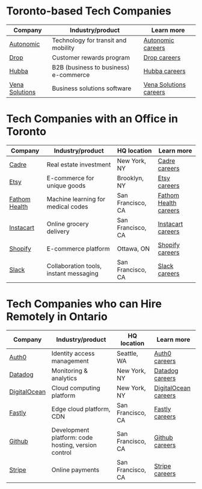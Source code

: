 # Toronto-based Tech Companies

| Company | Industry/product | Learn more |
|---------|------------------|------------|
|[Autonomic](https://autonomic.ai/)|Technology for transit and mobility|[Autonomic careers](https://autonomic.ai/careers)|
|[Drop](https://www.earnwithdrop.com/)|Customer rewards program|[Drop careers](https://www.earnwithdrop.com/pages/careers)|
|[Hubba](https://www.hubba.com/)|B2B (business to business) e-commerce|[Hubba careers](https://hq.hubba.com/careers)|
|[Vena Solutions](https://venasolutions.com)|Business solutions software|[Vena Solutions careers](https://careers.venasolutions.com/)|

# Tech Companies with an Office in Toronto

| Company | Industry/product | HQ location | Learn more |
|---------|------------------|-------------|------------|
|[Cadre](https://cadre.com/)|Real estate investment|New York, NY|[Cadre careers](https://cadre.com/careers)|
|[Etsy](https://www.etsy.com/)|E-commerce for unique goods|Brooklyn, NY|[Etsy careers](https://www.etsy.com/careers)|
|[Fathom Health](https://www.fathomhealth.co/)|Machine learning for medical codes|San Francisco, CA|[Fathom Health careers](https://jobs.lever.co/fathomhealth)|
|[Instacart](https://www.instacart.ca/)|Online grocery delivery|San Francisco, CA|[Instacart careers](https://careers.instacart.com/)|
|[Shopify](https://www.shopify.ca/)|E-commerce platform|Ottawa, ON|[Shopify careers](https://www.shopify.ca/careers)|
|[Slack](https://slack.com)|Collaboration tools, instant messaging|San Francisco, CA|[Slack careers](https://slack.com)|

# Tech Companies who can Hire Remotely in Ontario

| Company | Industry/product | HQ location | Learn more |
|---------|------------------|-------------|------------|
|[Auth0](https://auth0.com/)|Identity access management|Seattle, WA|[Auth0 careers](https://auth0.com/careers)|
|[Datadog](https://www.datadoghq.com/)|Monitoring & analytics|New York, NY|[Datadog careers](https://www.datadoghq.com/careers/)|
|[DigitalOcean](https://www.digitalocean.com/)|Cloud computing platform|New York, NY|[DigitalOcean careers](https://www.digitalocean.com/company/careers/)|
|[Fastly](https://www.fastly.com/)|Edge cloud platform, CDN|San Francisco, CA|[Fastly careers](https://www.fastly.com/about/careers)|
|[Github](https://github.com/)|Development platform: code hosting, version control|San Francisco, CA|[Github careers](https://github.com/about/careers)|
|[Stripe](https://stripe.com)|Online payments|San Francisco, CA|[Stripe careers](https://stripe.com/jobs)|
